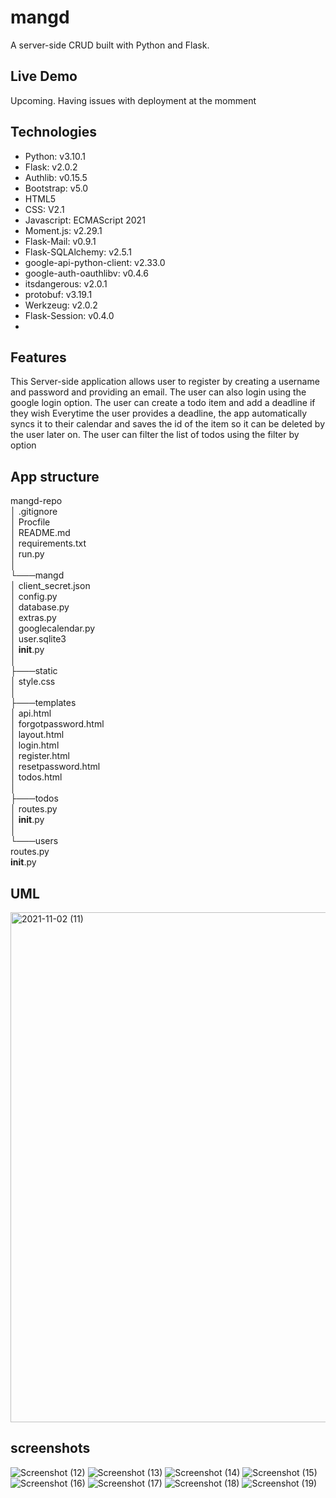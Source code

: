 # mangd
A server-side CRUD built with Python and Flask.

## Live Demo
Upcoming. Having issues with deployment at the momment


## Technologies
- Python: v3.10.1
- Flask: v2.0.2
- Authlib: v0.15.5
- Bootstrap: v5.0
- HTML5
- CSS: V2.1
- Javascript: ECMAScript 2021
- Moment.js: v2.29.1
- Flask-Mail: v0.9.1
- Flask-SQLAlchemy: v2.5.1
- google-api-python-client: v2.33.0
- google-auth-oauthlibv: v0.4.6
- itsdangerous: v2.0.1
- protobuf: v3.19.1
- Werkzeug: v2.0.2
- Flask-Session: v0.4.0
- 

## Features
This Server-side application allows user to register by creating a username and password and providing an email.
The user can also login using the google login option.
The user can create a todo item and add a deadline if they wish
Everytime the user provides a deadline, the app automatically syncs it to their calendar and saves the id of the item so it can be deleted by the user later on.
The user can filter the list of todos using the filter by option


## App structure

mangd-repo  
│   .gitignore  
│   Procfile  
│   README.md  
│   requirements.txt  
│   run.py  
│  
└───mangd  
    │   client_secret.json  
    │   config.py  
    │   database.py  
    │   extras.py  
    │   googlecalendar.py  
    │   user.sqlite3  
    │   __init__.py  
    │  
    ├───static  
    │       style.css  
    │  
    ├───templates  
    │       api.html  
    │       forgotpassword.html  
    │       layout.html  
    │       login.html  
    │       register.html  
    │       resetpassword.html  
    │       todos.html  
    │  
    ├───todos  
    │       routes.py  
    │       __init__.py  
    │  
    └───users  
            routes.py  
            __init__.py  
          
## UML
<img width="816" alt="2021-11-02 (11)" src="https://user-images.githubusercontent.com/92554847/146624827-f699f878-0504-41dc-bcc2-108d5e1559ee.png">


## screenshots


![Screenshot (12)](https://user-images.githubusercontent.com/92554847/146624834-5a89fba9-be6f-4f2b-a27b-c62fbed96b8d.png)
![Screenshot (13)](https://user-images.githubusercontent.com/92554847/146624835-a19fa52f-66b8-45f3-9d36-0ee4d09f2974.png)
![Screenshot (14)](https://user-images.githubusercontent.com/92554847/146624843-84ccca8d-317c-46e7-8a33-0147b29c41bc.png)
![Screenshot (15)](https://user-images.githubusercontent.com/92554847/146624844-58b455e3-6a52-469e-ba08-86cacfec0749.png)
![Screenshot (16)](https://user-images.githubusercontent.com/92554847/146624846-69a58210-106e-4b43-90de-438e403056ab.png)
![Screenshot (17)](https://user-images.githubusercontent.com/92554847/146624849-a05e160c-f48a-4a21-a255-022568fd1fb8.png)
![Screenshot (18)](https://user-images.githubusercontent.com/92554847/146624851-ce9ab88e-0b8e-4c1d-a18d-80b96d57fd8b.png)
![Screenshot (19)](https://user-images.githubusercontent.com/92554847/146624852-d4df5a08-40ed-46fb-bd5a-471bd74bb2a9.png)
